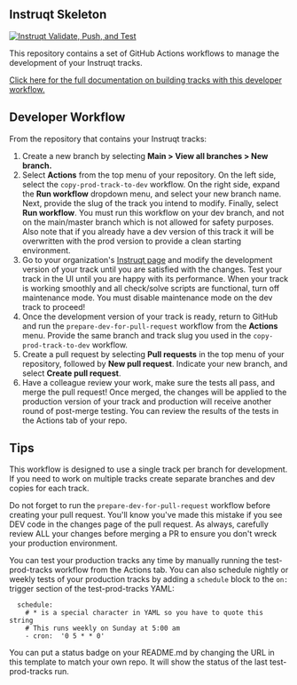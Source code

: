 ## Instruqt Skeleton
[![Instruqt Validate, Push, and Test](https://github.com/instruqt/skeleton/actions/workflows/test-prod-tracks.yml/badge.svg)](https://github.com/instruqt/skeleton/actions/workflows/test-prod-tracks.yml)

This repository contains a set of GitHub Actions workflows to manage the development of your Instruqt tracks. 

[Click here for the full documentation on building tracks with this developer workflow.](https://docs.instruqt.com/how-to-guides/build-tracks/maintain-a-developer-workflow#developer-workflow)

## Developer Workflow
From the repository that contains your Instruqt tracks:
1. Create a new branch by selecting **Main > View all branches > New branch.**
2. Select **Actions** from the top menu of your repository. On the left side, select the `copy-prod-track-to-dev` workflow. On the right side, expand the **Run workflow** dropdown menu, and select your new branch name. Next, provide the slug of the track you intend to modify. Finally, select **Run workflow**. You must run this workflow on your dev branch, and not on the main/master branch which is not allowed for safety purposes. Also note that if you already have a dev version of this track it will be overwritten with the prod version to provide a clean starting environment.
3. Go to your organization's [Instruqt page](https://play.instruqt.com/) and modify the development version of your track until you are satisfied with the changes. Test your track in the UI until you are happy with its performance. When your track is working smoothly and all check/solve scripts are functional, turn off maintenance mode. You must disable maintenance mode on the dev track to proceed!
4. Once the development version of your track is ready, return to GitHub and run the `prepare-dev-for-pull-request` workflow from the **Actions** menu. Provide the same branch and track slug you used in the `copy-prod-track-to-dev` workflow.
5. Create a pull request by selecting **Pull requests** in the top menu of your repository, followed by **New pull request**. Indicate your new branch, and select **Create pull request**. 
6. Have a colleague review your work, make sure the tests all pass, and merge the pull request! Once merged, the changes will be applied to the production version of your track and production will receive another round of post-merge testing. You can review the results of the tests in the Actions tab of your repo.

## Tips
This workflow is designed to use a single track per branch for development. If you need to work on multiple tracks create separate branches and dev copies for each track.

Do not forget to run the `prepare-dev-for-pull-request` workflow before creating your pull request. You'll know you've made this mistake if you see DEV code in the changes page of the pull request. As always, carefully review ALL your changes before merging a PR to ensure you don't wreck your production environment.

You can test your production tracks any time by manually running the test-prod-tracks workflow from the Actions tab. You can also schedule nightly or weekly tests of your production tracks by adding a `schedule` block to the `on:` trigger section of the test-prod-tracks YAML:

```
  schedule:
    # * is a special character in YAML so you have to quote this string
    # This runs weekly on Sunday at 5:00 am
    - cron:  '0 5 * * 0'
```

You can put a status badge on your README.md by changing the URL in this template to match your own repo. It will show the status of the last test-prod-tracks run.
